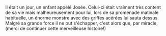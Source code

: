 Il était un jour, un enfant appélé Josée. Celui-ci était vraiment très content de sa vie mais malheureusement pour lui, lors de sa promenade matinale habituelle, un énorme monstre avec des griffes acérées lui sauta dessus. Malgré sa grande force il ne put s'échapper, c'est alors que, par miracle, (merci de continuer cette merveilleuse histoire!)
